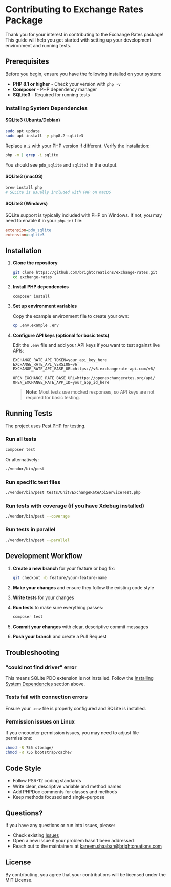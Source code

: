 # Contributing to Exchange Rates Package

Thank you for your interest in contributing to the Exchange Rates package! This guide will help you get started with setting up your development environment and running tests.

## Prerequisites

Before you begin, ensure you have the following installed on your system:

- **PHP 8.1 or higher** - Check your version with `php -v`
- **Composer** - PHP dependency manager
- **SQLite3** - Required for running tests

### Installing System Dependencies

#### SQLite3 (Ubuntu/Debian)

```bash
sudo apt update
sudo apt install -y php8.2-sqlite3
```

Replace `8.2` with your PHP version if different. Verify the installation:

```bash
php -m | grep -i sqlite
```

You should see `pdo_sqlite` and `sqlite3` in the output.

#### SQLite3 (macOS)

```bash
brew install php
# SQLite is usually included with PHP on macOS
```

#### SQLite3 (Windows)

SQLite support is typically included with PHP on Windows. If not, you may need to enable it in your `php.ini` file:

```ini
extension=pdo_sqlite
extension=sqlite3
```

## Installation

1. **Clone the repository**

   ```bash
   git clone https://github.com/brightcreations/exchange-rates.git
   cd exchange-rates
   ```

2. **Install PHP dependencies**

   ```bash
   composer install
   ```

3. **Set up environment variables**

   Copy the example environment file to create your own:

   ```bash
   cp .env.example .env
   ```

4. **Configure API keys (optional for basic tests)**

   Edit the `.env` file and add your API keys if you want to test against live APIs:

   ```env
   EXCHANGE_RATE_API_TOKEN=your_api_key_here
   EXCHANGE_RATE_API_VERSION=v6
   EXCHANGE_RATE_API_BASE_URL=https://v6.exchangerate-api.com/v6/

   OPEN_EXCHANGE_RATE_BASE_URL=https://openexchangerates.org/api/
   OPEN_EXCHANGE_RATE_APP_ID=your_app_id_here
   ```

   > **Note:** Most tests use mocked responses, so API keys are not required for basic testing.

## Running Tests

The project uses [Pest PHP](https://pestphp.com/) for testing.

### Run all tests

```bash
composer test
```

Or alternatively:

```bash
./vendor/bin/pest
```

### Run specific test files

```bash
./vendor/bin/pest tests/Unit/ExchangeRateApiServiceTest.php
```

### Run tests with coverage (if you have Xdebug installed)

```bash
./vendor/bin/pest --coverage
```

### Run tests in parallel

```bash
./vendor/bin/pest --parallel
```

## Development Workflow

1. **Create a new branch** for your feature or bug fix:
   ```bash
   git checkout -b feature/your-feature-name
   ```

2. **Make your changes** and ensure they follow the existing code style

3. **Write tests** for your changes

4. **Run tests** to make sure everything passes:
   ```bash
   composer test
   ```

5. **Commit your changes** with clear, descriptive commit messages

6. **Push your branch** and create a Pull Request

## Troubleshooting

### "could not find driver" error

This means SQLite PDO extension is not installed. Follow the [Installing System Dependencies](#installing-system-dependencies) section above.

### Tests fail with connection errors

Ensure your `.env` file is properly configured and SQLite is installed.

### Permission issues on Linux

If you encounter permission issues, you may need to adjust file permissions:

```bash
chmod -R 755 storage/
chmod -R 755 bootstrap/cache/
```

## Code Style

- Follow PSR-12 coding standards
- Write clear, descriptive variable and method names
- Add PHPDoc comments for classes and methods
- Keep methods focused and single-purpose

## Questions?

If you have any questions or run into issues, please:

- Check existing [Issues](https://github.com/brightcreations/exchange-rates/issues)
- Open a new issue if your problem hasn't been addressed
- Reach out to the maintainers at kareem.shaaban@brightcreations.com

## License

By contributing, you agree that your contributions will be licensed under the MIT License.

